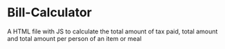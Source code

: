 # Bill-Calculator
A HTML file with JS to calculate the total amount of tax paid, total amount and total amount per person of an item or meal
